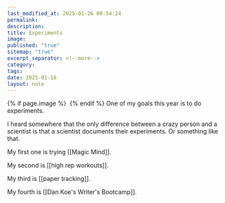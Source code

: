 ```yaml
---
last_modified_at: 2025-01-26 00:54:24
permalink: 
description: 
title: Experiments
image: 
published: "true"
sitemap: "true"
excerpt_separator: <!--more-->
category: 
tags: 
date: 2025-01-16
layout: note
---
```



{% if page.image %} <img src="{{ page.image }}" alt=""> {% endif %}
One of my goals this year is to do experiments. 

I heard somewhere that the only difference between a crazy person and a scientist is that a scientist documents their experiments. Or something like that. 

My first one is trying [[Magic Mind]].

My second is [[high rep workouts]].

My third is [[paper tracking]].

My fourth is [[Dan Koe's Writer's Bootcamp]].